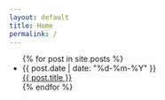 ```yaml
---
layout: default
title: Home
permalink: /
---
```


<ul class="posts">
  {% for post in site.posts %}
  <li>
    <div>
      <time class="date" datetime="{{ post.date | date_to_xmlschema }}">{{ post.date | date: "%d-%m-%Y" }}</time>
    </div>
    <span>
      <a href="{{ site.baseurl }}{{ post.url }}">
        {{ post.title }}
      </a>
    </span>
  </li>
  {% endfor %}
</ul>
